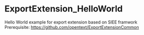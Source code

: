 # ExportExtension_HelloWorld
Hello World example for export extension based on SIEE framwork<br>
Prerequisite: https://github.com/opentext/ExportExtensionCommon
